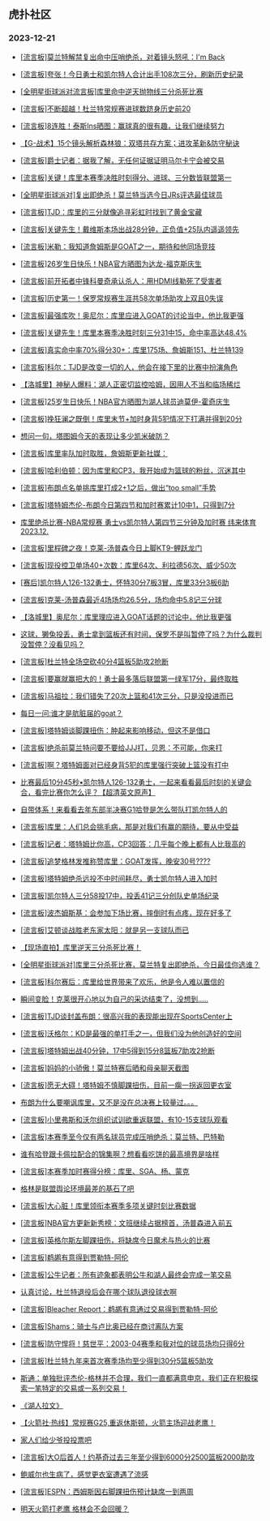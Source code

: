 ## 虎扑社区 
### 2023-12-21

+ [[流言板]莫兰特解禁复出命中压哨绝杀，对着镜头怒吼：I'm Back](https://bbs.hupu.com/623761772.html)

+ [[流言板]夸张！今日勇士和凯尔特人合计出手108次三分，刷新历史纪录](https://bbs.hupu.com/623773979.html)

+ [[全明星街球派对流言板]库里命中逆天抛物线三分杀死比赛](https://bbs.hupu.com/623766054.html)

+ [[流言板]不断超越！杜兰特常规赛进球数跻身历史前20](https://bbs.hupu.com/623775083.html)

+ [[流言板]8连胜！泰斯Ins晒图：赢球真的很有趣，让我们继续努力](https://bbs.hupu.com/623773785.html)

+ [【G-战术】15个镜头解析森林狼：双塔共存方案；进攻革新&防守秘诀](https://bbs.hupu.com/623770939.html)

+ [[流言板]爵士记者：据我了解，无任何证据证明马尔卡宁会被交易](https://bbs.hupu.com/623774291.html)

+ [[流言板]关键！库里本赛季决胜时刻得分、进球、三分数皆联盟第一](https://bbs.hupu.com/623768555.html)

+ [[全明星街球派对]复出即绝杀！莫兰特当选今日JRs评选最佳球员](https://bbs.hupu.com/623771133.html)

+ [[流言板]TJD：库里的三分就像追寻彩虹时找到了黄金宝藏](https://bbs.hupu.com/623769138.html)

+ [[流言板]关键先生！戴维斯本场出战28分钟，正负值+25队内遥遥领先](https://bbs.hupu.com/623771703.html)

+ [[流言板]米勒：我知道詹姆斯是GOAT之一，期待和他同场竞技](https://bbs.hupu.com/623773079.html)

+ [[流言板]26岁生日快乐！NBA官方晒图为达龙-福克斯庆生](https://bbs.hupu.com/623774301.html)

+ [[流言板]前开拓者中锋科曼奇承认杀人：用HDMI线勒死了受害者](https://bbs.hupu.com/623759856.html)

+ [[流言板]历史第一！保罗常规赛生涯共58次单场助攻上双且0失误](https://bbs.hupu.com/623767767.html)

+ [[流言板]最强库吹！奥尼尔：库里应进入GOAT的讨论当中，他比我更强](https://bbs.hupu.com/623768152.html)

+ [[流言板]关键先生！库里本赛季决胜时刻三分31中15，命中率高达48.4%](https://bbs.hupu.com/623768089.html)

+ [[流言板]真实命中率70%得分30+：库里175场、詹姆斯151、杜兰特139](https://bbs.hupu.com/623767641.html)

+ [[流言板]科尔：TJD是改变一切的人，他会在接下里的比赛中扮演角色](https://bbs.hupu.com/623767897.html)

+ [【洛城里】神秘人爆料：湖人正密切监控哈姆，因用人不当和临场稀烂](https://bbs.hupu.com/623769425.html)

+ [[流言板]25岁生日快乐！NBA官方晒图为湖人球员迪莫伊-霍奇庆生](https://bbs.hupu.com/623774343.html)

+ [[流言板]挽狂澜之既倒！库里末节+加时身背5犯情况下打满并得到20分](https://bbs.hupu.com/623766655.html)

+ [想问一句，塔图姆今天的表现让多少凯米破防？](https://bbs.hupu.com/623767404.html)

+ [[流言板]库里率队加时取胜，詹姆斯更新社媒：‍](https://bbs.hupu.com/623766679.html)

+ [[流言板]哈利伯顿：因为库里和CP3，我开始成为篮球的粉丝，沉迷其中](https://bbs.hupu.com/623767171.html)

+ [[流言板]布朗点名单挑库里打成2+1之后，做出“too small”手势](https://bbs.hupu.com/623764419.html)

+ [[流言板]塔特姆杰伦-布朗今日第四节和加时赛累计10中1，只得到7分](https://bbs.hupu.com/623767658.html)

+ [库里绝杀比赛-NBA常规赛 勇士vs凯尔特人第四节三分钟及加时赛 纬来体育2023.12.](https://bbs.hupu.com/623767195.html)

+ [[流言板]里程碑之夜！克莱-汤普森今日上脚KT9-鲤跃龙门](https://bbs.hupu.com/623769559.html)

+ [[流言板]现役控卫单场40+次数：库里64次、利拉德56次、威少50次](https://bbs.hupu.com/623767903.html)

+ [[赛后]凯尔特人126-132勇士，怀特30分7板3冒，库里33分3板6助](https://bbs.hupu.com/623766264.html)

+ [[流言板]克莱-汤普森最近4场场均26.5分，场均命中5.8记三分球](https://bbs.hupu.com/623766649.html)

+ [【洛城里】奥尼尔：库里理应进入GOAT话题的讨论中，他比我更强](https://bbs.hupu.com/623768782.html)

+ [这球，獭兔投丢，勇士拿到篮板还有时间，保罗不是叫暂停了吗？为什么裁判没暂停？没看见吗？](https://bbs.hupu.com/623765741.html)

+ [[流言板]杜兰特全场空砍40分4篮板5助攻2抢断](https://bbs.hupu.com/623766184.html)

+ [[流言板]要赢就赢把大的！勇士最多落后联盟第一绿军17分，最终取胜](https://bbs.hupu.com/623766521.html)

+ [[流言板]马祖拉：我们错失了20次上篮和41次三分，只是没投进而已](https://bbs.hupu.com/623767792.html)

+ [每日一问:谁才是肮脏届的goat？](https://bbs.hupu.com/623765542.html)

+ [[流言板]塔特姆谈脚踝扭伤：肿起来影响移动，但这不是借口](https://bbs.hupu.com/623768788.html)

+ [[流言板]绝杀前莫兰特问要不要给JJJ打，贝恩：不可能，你来打](https://bbs.hupu.com/623765810.html)

+ [[流言板]啊？塔特姆面对已经身背5犯的库里强行突破上篮没有打中](https://bbs.hupu.com/623765912.html)

+ [比赛最后10分45秒•凯尔特人126-132勇士，一起来看看最后时刻的关键会合，看完比赛你怎么评？【超清英文原声】](https://bbs.hupu.com/623768792.html)

+ [自带体系！来看看去年东部半决赛G1哈登是怎么带队打凯尔特人的](https://bbs.hupu.com/623767062.html)

+ [[流言板]库里：人们总会挑毛病，那是对我们有赢的期待，要从中受益](https://bbs.hupu.com/623769946.html)

+ [[流言板]记者：塔特姆比你高，CP3回答：几乎每个晚上都有人比我高的](https://bbs.hupu.com/623768613.html)

+ [[流言板]追梦格林发推称赞库里：GOAT发挥，晚安30号????](https://bbs.hupu.com/623768413.html)

+ [[流言板]塔特姆绝杀远投不中时间耗尽，勇士凯尔特人进入加时](https://bbs.hupu.com/623765529.html)

+ [[流言板]凯尔特人三分58投17中，投丢41记三分创队史单场纪录](https://bbs.hupu.com/623766912.html)

+ [[流言板]波杰姆斯基：会参加下场比赛，摔倒时有点疼，现在好多了](https://bbs.hupu.com/623768915.html)

+ [[流言板]艾顿谈战胜老东家太阳：就是另一支球队而已](https://bbs.hupu.com/623771580.html)

+ [【现场直拍】库里逆天三分杀死比赛！](https://bbs.hupu.com/623768680.html)

+ [[全明星街球派对]库里三分杀死比赛，莫兰特复出即绝杀，今日最佳你选谁？](https://bbs.hupu.com/623767278.html)

+ [[流言板]科尔赛后：库里给世界带来了欢乐，他是令人难以置信的](https://bbs.hupu.com/623767708.html)

+ [瞬间变脸！克莱很开心地以为自己的采访结束了，没想到.....](https://bbs.hupu.com/623769532.html)

+ [[流言板]TJD谈封盖布朗：很高兴我的表现能出现在SportsCenter上](https://bbs.hupu.com/623769472.html)

+ [[流言板]沃格尔：KD是最强的单打手之一，但我们没为他创造好的空间](https://bbs.hupu.com/623770969.html)

+ [[流言板]塔特姆出战40分钟，17中5得到15分8篮板7助攻2抢断](https://bbs.hupu.com/623766482.html)

+ [[流言板]妈妈的小骄傲！莫兰特赛后晒和母亲聊天截图](https://bbs.hupu.com/623769163.html)

+ [[流言板]愿无大碍！塔特姆不慎脚踝扭伤，目前一瘸一拐返回更衣室](https://bbs.hupu.com/623762362.html)

+ [布朗为什么要嘲讽库里，又不是没在总决赛上较量过。。。](https://bbs.hupu.com/623770237.html)

+ [[流言板]小里弗斯和沃尔组织试训欲重返联盟，有10-15支球队观看](https://bbs.hupu.com/623777092.html)

+ [[流言板]本赛季至今仅有两名球员完成压哨绝杀：莫兰特、巴特勒](https://bbs.hupu.com/623777087.html)

+ [谁有哈登跟卡佩拉配合的锦集啊？想看看吃饼的最高境界是啥样](https://bbs.hupu.com/623776317.html)

+ [[流言板]本赛季加时赛得分榜：库里、SGA、杨、蒙克](https://bbs.hupu.com/623777311.html)

+ [格林是联盟舆论环境最差的基石了吧](https://bbs.hupu.com/623772282.html)

+ [[流言板]大心脏！库里领衔本赛季多项关键时刻比赛数据](https://bbs.hupu.com/623777474.html)

+ [[流言板]NBA官方更新新秀榜：文班继续占据榜首，汤普森进入前五](https://bbs.hupu.com/623777683.html)

+ [[流言板]英格尔斯左脚踝扭伤，将缺席今日魔术与热火的比赛](https://bbs.hupu.com/623777150.html)

+ [[流言板]鹈鹕有意得到贾勒特-阿伦](https://bbs.hupu.com/623777822.html)

+ [[流言板]公牛记者：所有迹象都表明公牛和湖人最终会完成一笔交易](https://bbs.hupu.com/623777872.html)

+ [认真讨论，杜兰特退役后会在哪个球队退役球衣啊](https://bbs.hupu.com/623776888.html)

+ [[流言板]Bleacher Report：鹈鹕有意通过交易得到贾勒特-阿伦](https://bbs.hupu.com/623777822.html)

+ [[流言板]Shams：骑士与卢比奥已经在商讨离队方案](https://bbs.hupu.com/623777892.html)

+ [[流言板]防守悍将！慈世平：2003-04赛季和我对位的球员场均只得6分](https://bbs.hupu.com/623778040.html)

+ [[流言板]杜兰特九年来首次赛季场均至少得到30分5篮板5助攻](https://bbs.hupu.com/623777959.html)

+ [斯通：单独批评杰伦-格林并不合理，我们一直都满意申京，我们正在积极探索一笔特定的交易或一系列交易！](https://bbs.hupu.com/623769921.html)

+ [《湖人拉文》](https://bbs.hupu.com/623777844.html)

+ [【火箭社·热线】常规赛G25,重返休斯顿，火箭主场迎战老鹰！](https://bbs.hupu.com/623775798.html)

+ [家人们给少爷投投票吧](https://bbs.hupu.com/623777518.html)

+ [[流言板]大O后首人！约基奇过去三年至少得到6000分2500篮板2000助攻](https://bbs.hupu.com/623778160.html)

+ [鲍威尔也生病了，感觉更衣室遭遇了流感](https://bbs.hupu.com/623777929.html)

+ [[流言板]ESPN：西姆斯因右脚踝扭伤预计缺席一到两周](https://bbs.hupu.com/623778097.html)

+ [明天火箭打老鹰 格林会不会回暖？](https://bbs.hupu.com/623776423.html)

